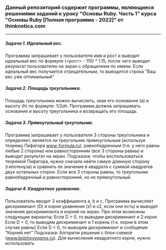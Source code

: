 ### Данный репозиторий содержит программы, являющиеся решениями заданий к уроку "Основы Ruby. Часть 1" курса "Основы Ruby [Полная программа - 2022]" от thinknetica.com
____

##### Задача 1. Идеальный вес.
Программа запрашивает у пользователя имя и рост и выводит идеальный вес по формуле (<рост> - 110) * 1.15, после чего выводит результат пользователю на экран с обращением по имени. Если идеальный вес получается отрицательным, то выводится строка "Ваш вес уже оптимальный"

##### Задача 2. Площадь треугольника.
Площадь треугольника можно вычислить, зная его основание (a) и высоту (h) по формуле: 1/2*a*h. Программа должна запрашивать основание и высоту треугольника и возвращать его площадь.

##### Задача 3. Прямоугольный треугольник.
Программа запрашивает у пользователя 3 стороны треугольника и определяет, является ли треугольник прямоугольным (используя теорему Пифагора www-formula.ru), равнобедренным (т.е. у него равны любые 2 стороны)  или равносторонним (все 3 стороны равны) и выводит результат на экран. Подсказка: чтобы воспользоваться теоремой Пифагора, нужно сначала найти самую длинную сторону (гипотенуза) и сравнить ее значение в квадрате с суммой квадратов двух остальных сторон. Если все 3 стороны равны, то треугольник равнобедренный и равносторонний, но не прямоугольный.

##### Задача 4. Квадратное уравнение.
Пользователь вводит 3 коэффициента a, b и с. Программа вычисляет дискриминант (D) и корни уравнения (x1 и x2, если они есть) и выводит значения дискриминанта и корней на экран. При этом возможны следующие варианты:
  Если D > 0, то выводим дискриминант и 2 корня
  Если D = 0, то выводим дискриминант и 1 корень (т.к. корни в этом случае равны)
  Если D < 0, то выводим дискриминант и сообщение "Корней нет"
Подсказка: Алгоритм решения с блок-схемой (www.bolshoyvopros.ru). Для вычисления квадратного корня, нужно использовать  
